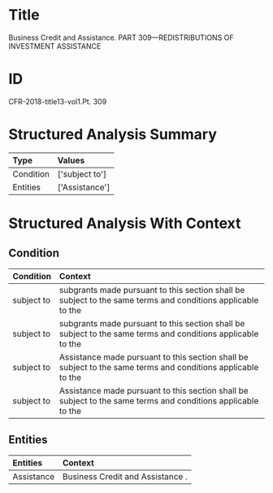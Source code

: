 # Title

 Business Credit and Assistance. PART 309—REDISTRIBUTIONS OF INVESTMENT ASSISTANCE


# ID

 CFR-2018-title13-vol1.Pt. 309


# Structured Analysis Summary

| Type      | Values         |
|:----------|:---------------|
| Condition | ['subject to'] |
| Entities  | ['Assistance'] |


# Structured Analysis With Context

 


## Condition

| Condition   | Context                                                                                                      |
|:------------|:-------------------------------------------------------------------------------------------------------------|
| subject to  | subgrants made pursuant to this section shall be subject to the same terms and conditions applicable to the  |
| subject to  | subgrants made pursuant to this section shall be subject to the same terms and conditions applicable to the  |
| subject to  | Assistance made pursuant to this section shall be subject to the same terms and conditions applicable to the |
| subject to  | Assistance made pursuant to this section shall be subject to the same terms and conditions applicable to the |


## Entities

| Entities   | Context                           |
|:-----------|:----------------------------------|
| Assistance | Business Credit and  Assistance . |



